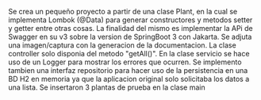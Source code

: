 Se crea un pequeño proyecto a partir de una clase Plant, en la cual se implementa
Lombok (@Data) para generar constructores y metodos setter y getter entre otras 
cosas. La finalidad del mismo es implementar la APi de Swagger en su v3 sobre la
version de SpringBoot 3 con Jakarta. Se adjuta una imagen/captura con la generacion
de la documentacion. La clase controller solo disponia del metodo "getAll()". 
En la clase servicio se hace uso de un Logger para mostrar los errores que ocurren.
Se implemento tambien una interfaz repositorio para hacer uso de la persistencia
en una BD H2 en memoria ya que la aplicacion original solo solicitaba los datos a
una lista.
Se insertaron 3 plantas de prueba en la clase main